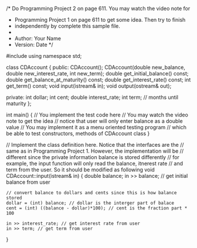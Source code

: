 /* Do Programming Project 2 on page 611. You may watch the video note for 
 * Programming Project 1 on page 611 to get some idea. Then try to finish
 * independently by complete this sample file.
 * 
 * Author: Your Name
 * Version: Date
 */

#include <iostream>
using namespace std;

class CDAccount
{
public:
    CDAccount();
    CDAccount(double new_balance, double new_interest_rate, int new_term);
    double get_initial_balance() const;
    double get_balance_at_maturity() const;
    double get_interest_rate() const;
    int get_term() const;
    void input(istream& in);
    void output(ostream& out);
    
private:
    int dollar;
    int cent;
    double interest_rate;
    int term; // months until maturity
};

int main()
{
    // You implement the test code here
    // You may watch the video note to get the idea
    // notice that user will only enter balance as a double value
    // You may implement it as a menu oriented testing program
    // which be able to test constructors, methods of CDAccount class
}

// Implement the class definition here. Notice that the interfaces are the
// same as in Programming Project 1. However, the implementation will be
// different since the private information balance is stored differently
// for example, the input function will only read the balance, itnerest rate
// and term from the user. So it should be modified as following
void CDAccount::input(istream& in)
{
    double balance;
    in >> balance; // get initial balance from user
    
    // convert balance to dollars and cents since this is how balance stored
    dollar = (int) balance; // dollar is the interger part of balace
    cent = (int) ((balance - dollar)*100); // cent is the fraction part * 100
    
    in >> interest_rate; // get interest rate from user
    in >> term; // get term from user
}
